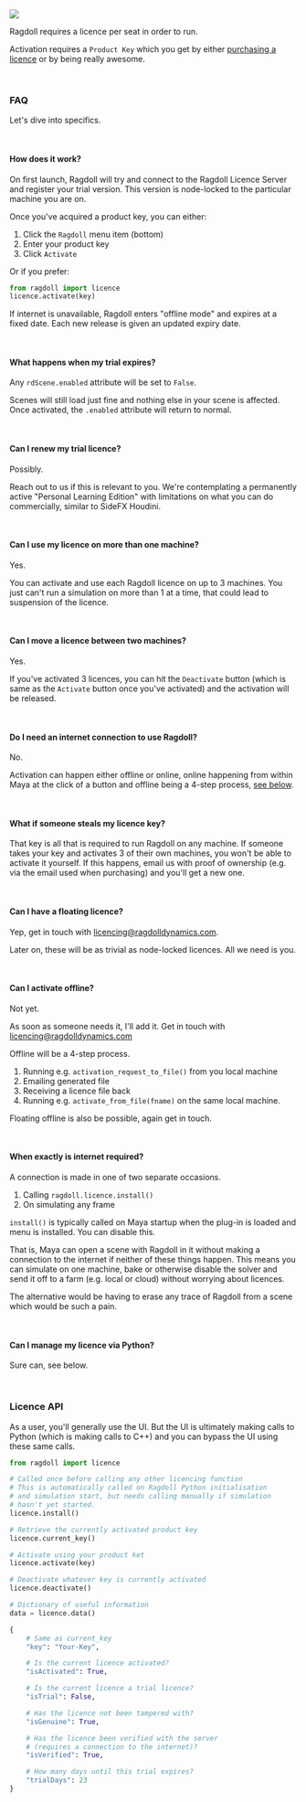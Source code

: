 <img class="boxshadow no-max-height" src=https://user-images.githubusercontent.com/47274066/103476508-7d7e2780-4dae-11eb-86c9-c099a08f1314.png>

Ragdoll requires a licence per seat in order to run.

Activation requires a `Product Key` which you get by either [purchasing a licence](https://ragdolldynamics.com/pricing) or by being really awesome.

<br>

### FAQ

Let's dive into specifics.

<br>

#### How does it work?

On first launch, Ragdoll will try and connect to the Ragdoll Licence Server and register your trial version. This version is node-locked to the particular machine you are on.

Once you've acquired a product key, you can either:

1. Click the `Ragdoll` menu item (bottom)
2. Enter your product key
3. Click `Activate`

Or if you prefer:

```py
from ragdoll import licence
licence.activate(key)
```

If internet is unavailable, Ragdoll enters "offline mode" and expires at a fixed date. Each new release is given an updated expiry date.

<br>

#### What happens when my trial expires?

Any `rdScene.enabled` attribute will be set to `False`.

Scenes will still load just fine and nothing else in your scene is affected. Once activated, the `.enabled` attribute will return to normal.

<br>

#### Can I renew my trial licence?

Possibly.

Reach out to us if this is relevant to you. We're contemplating a permanently active "Personal Learning Edition" with limitations on what you can do commercially, similar to SideFX Houdini.

<br>

#### Can I use my licence on more than one machine?

Yes.

You can activate and use each Ragdoll licence on up to 3 machines. You just can't run a simulation on more than 1 at a time, that could lead to suspension of the licence.

<br>

#### Can I move a licence between two machines?

Yes.

If you've activated 3 licences, you can hit the `Deactivate` button (which is same as the `Activate` button once you've activated) and the activation will be released.

<br>

#### Do I need an internet connection to use Ragdoll?

No.

Activation can happen either offline or online, online happening from within Maya at the click of a button and offline being a 4-step process, [see below](#can-i-activate-offline).

<br>

#### What if someone steals my licence key?

That key is all that is required to run Ragdoll on any machine. If someone takes your key and activates 3 of their own machines, you won't be able to activate it yourself. If this happens, email us with proof of ownership (e.g. via the email used when purchasing) and you'll get a new one.

<br>

#### Can I have a floating licence?

Yep, get in touch with licencing@ragdolldynamics.com.

Later on, these will be as trivial as node-locked licences. All we need is you.

<br>

#### Can I activate offline?

Not yet.

As soon as someone needs it, I'll add it. Get in touch with licencing@ragdolldynamics.com

Offline will be a 4-step process.

1. Running e.g. `activation_request_to_file()` from you local machine
2. Emailing generated file 
3. Receiving a licence file back 
4. Running e.g. `activate_from_file(fname)` on the same local machine.

Floating offline is also be possible, again get in touch.

<br>

#### When exactly is internet required?

A connection is made in one of two separate occasions.

1. Calling `ragdoll.licence.install()`
2. On simulating any frame

`install()` is typically called on Maya startup when the plug-in is loaded and menu is installed. You can disable this.

That is, Maya can open a scene with Ragdoll in it without making a connection to the internet if neither of these things happen. This means you can simulate on one machine, bake or otherwise disable the solver and send it off to a farm (e.g. local or cloud) without worrying about licences.

The alternative would be having to erase any trace of Ragdoll from a scene which would be such a pain.

<br>

#### Can I manage my licence via Python?

Sure can, see below.

<br>

### Licence API

As a user, you'll generally use the UI. But the UI is ultimately making calls to Python (which is making calls to C++) and you can bypass the UI using these same calls.

```py
from ragdoll import licence

# Called once before calling any other licencing function
# This is automatically called on Ragdoll Python initialisation
# and simulation start, but needs calling manually if simulation
# hasn't yet started.
licence.install()

# Retrieve the currently activated product key
licence.current_key()

# Activate using your product ket
licence.activate(key)

# Deactivate whatever key is currently activated
licence.deactivate()

# Dictionary of useful information
data = licence.data()

{
	# Same as current_key
    "key": "Your-Key",

    # Is the current licence activated?
    "isActivated": True,

    # Is the current licence a trial licence?
    "isTrial": False,

    # Has the licence not been tampered with?
    "isGenuine": True,

    # Has the licence been verified with the server
    # (requires a connection to the internet)?
    "isVerified": True,

    # How many days until this trial expires?
    "trialDays": 23
}
```